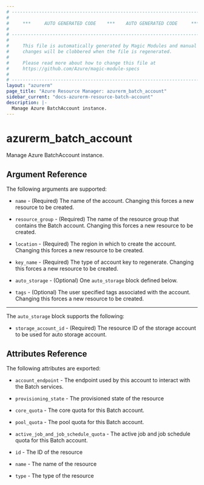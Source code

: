 ```yaml
---
# ----------------------------------------------------------------------------
#
#     ***     AUTO GENERATED CODE    ***    AUTO GENERATED CODE     ***
#
# ----------------------------------------------------------------------------
#
#     This file is automatically generated by Magic Modules and manual
#     changes will be clobbered when the file is regenerated.
#
#     Please read more about how to change this file at
#     https://github.com/Azure/magic-module-specs
#
# ----------------------------------------------------------------------------
layout: "azurerm"
page_title: "Azure Resource Manager: azurerm_batch_account"
sidebar_current: "docs-azurerm-resource-batch-account"
description: |-
  Manage Azure BatchAccount instance.
---
```


# azurerm_batch_account

Manage Azure BatchAccount instance.


## Argument Reference

The following arguments are supported:

* `name` - (Required) The name of the account. Changing this forces a new resource to be created.

* `resource_group` - (Required) The name of the resource group that contains the Batch account. Changing this forces a new resource to be created.

* `location` - (Required) The region in which to create the account. Changing this forces a new resource to be created.

* `key_name` - (Required) The type of account key to regenerate. Changing this forces a new resource to be created.

* `auto_storage` - (Optional) One `auto_storage` block defined below.

* `tags` - (Optional) The user specified tags associated with the account. Changing this forces a new resource to be created.

---

The `auto_storage` block supports the following:

* `storage_account_id` - (Required) The resource ID of the storage account to be used for auto storage account.

## Attributes Reference

The following attributes are exported:

* `account_endpoint` - The endpoint used by this account to interact with the Batch services.

* `provisioning_state` - The provisioned state of the resource

* `core_quota` - The core quota for this Batch account.

* `pool_quota` - The pool quota for this Batch account.

* `active_job_and_job_schedule_quota` - The active job and job schedule quota for this Batch account.

* `id` - The ID of the resource

* `name` - The name of the resource

* `type` - The type of the resource
